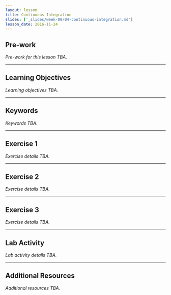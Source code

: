 ```yaml
---
layout: lesson
title: Continuous Integration
slides: ['_slides/week-09/04-continuous-integration.md']
lesson_date: 2016-11-24
---
```


## Pre-work

*Pre-work for this lesson TBA.*

---

## Learning Objectives

*Learning objectives TBA.*

---

## Keywords

*Keywords TBA.*

---

## Exercise 1

*Exercise details TBA.*

---

## Exercise 2

*Exercise details TBA.*

---

## Exercise 3

*Exercise details TBA.*

---

## Lab Activity

*Lab activity details TBA.*

---

## Additional Resources

*Additional resources TBA.*